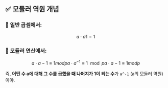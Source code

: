 ## ✅ 모듈러 역원 개념

### 📌 일반 곱셈에서:

$$
a⋅a1​=1
$$

### 📌 모듈러 연산에서:

$$
a⋅a−1≡1mod  pa \cdot a^{-1} \equiv 1 \mod pa⋅a−1≡1modp
$$

즉, **어떤 수 a에 대해 그 수를 곱했을 때 나머지가 1이 되는 수**가 `a^-1` (a의 모듈러 역원)이야.
